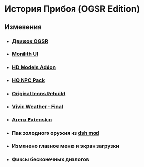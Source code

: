 # История Прибоя (OGSR Edition)

## Изменения
- ### [Движок OGSR](https://github.com/OGSR/OGSR-Engine/)
- ### [Monilith UI](https://ap-pro.ru/forums/topic/2626-ui-monolith-dlya-ogsr-engine/)
- ### [HD Models Addon](https://ap-pro.ru/forums/topic/1410-shadow-of-chernobyl-hd-models-addon/)
- ### [HQ NPC Pack](https://ap-pro.ru/forums/topic/2376-hq-npc-pack/)
- ### [Original Icons Rebuild](https://gamebanana.com/mods/27322/)
- ### [Vivid Weather - Final](https://ap-pro.ru/forums/topic/421-vivid-weather-final/)
- ### [Arena Extension](https://ap-pro.ru/forums/topic/847-arena-extension-mod-ver-031-%D1%82%D1%87/)
- ### Пак холодного оружия из [dsh mod](https://www.amk-team.ru/forum/topic/13176-dsh-mod/)
- ### Изменено главное меню и экран загрузки
- ### Фиксы бесконечных диалогов
